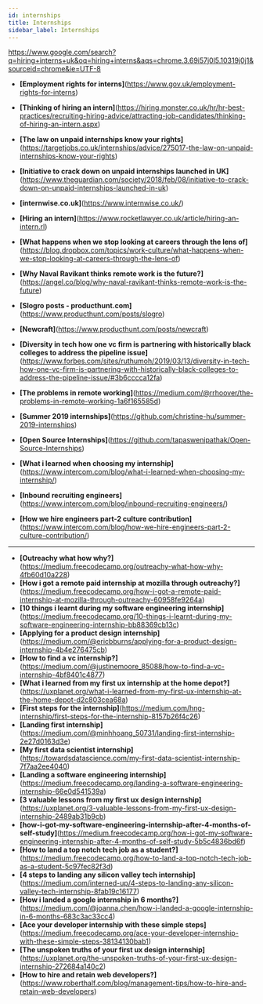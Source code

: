 ```yaml
---
id: internships
title: Internships
sidebar_label: Internships
---
```


https://www.google.com/search?q=hiring+interns+uk&oq=hiring+interns&aqs=chrome.3.69i57j0l5.10319j0j1&sourceid=chrome&ie=UTF-8

- **[Employment rights for interns]**(https://www.gov.uk/employment-rights-for-interns)
- **[Thinking of hiring an intern]**(https://hiring.monster.co.uk/hr/hr-best-practices/recruiting-hiring-advice/attracting-job-candidates/thinking-of-hiring-an-intern.aspx)
- **[The law on unpaid internships know your rights]**(https://targetjobs.co.uk/internships/advice/275017-the-law-on-unpaid-internships-know-your-rights)
- **[Initiative to crack down on unpaid internships launched in UK]**(https://www.theguardian.com/society/2018/feb/08/initiative-to-crack-down-on-unpaid-internships-launched-in-uk)
- **[internwise.co.uk]**(https://www.internwise.co.uk/)
- **[Hiring an intern]**(https://www.rocketlawyer.co.uk/article/hiring-an-intern.rl)
- **[What happens when we stop looking at careers through the lens of]**(https://blog.dropbox.com/topics/work-culture/what-happens-when-we-stop-looking-at-careers-through-the-lens-of)
- **[Why Naval Ravikant thinks remote work is the future?]**(https://angel.co/blog/why-naval-ravikant-thinks-remote-work-is-the-future)

- **[Slogro posts - producthunt.com]**(https://www.producthunt.com/posts/slogro)
- **[Newcraft]**(https://www.producthunt.com/posts/newcraft)
- **[Diversity in tech how one vc firm is partnering with historically black colleges to address the pipeline issue]**(https://www.forbes.com/sites/ruthumoh/2019/03/13/diversity-in-tech-how-one-vc-firm-is-partnering-with-historically-black-colleges-to-address-the-pipeline-issue/#3b6cccca12fa)
- **[The problems in remote working]**(https://medium.com/@rrhoover/the-problems-in-remote-working-1a6f165585d)
- **[Summer 2019 internships]**(https://github.com/christine-hu/summer-2019-internships)
- **[Open Source Internships]**(https://github.com/tapaswenipathak/Open-Source-Internships)

- **[What i learned when choosing my internship]**(https://www.intercom.com/blog/what-i-learned-when-choosing-my-internship/)
- **[Inbound recruiting engineers]**(https://www.intercom.com/blog/inbound-recruiting-engineers/)
- **[How we hire engineers part-2 culture contribution]**(https://www.intercom.com/blog/how-we-hire-engineers-part-2-culture-contribution/)





-----------
- **[Outreachy what how why?]**(https://medium.freecodecamp.org/outreachy-what-how-why-4fb60d10a228)
- **[How i got a remote paid internship at mozilla through outreachy?]**(https://medium.freecodecamp.org/how-i-got-a-remote-paid-internship-at-mozilla-through-outreachy-60958fe9264a)
- **[10 things i learnt during my software engineering internship]**(https://medium.freecodecamp.org/10-things-i-learnt-during-my-software-engineering-internship-bb88369cb13c)
- **[Applying for a product design internship]**(https://medium.com/@ericbburns/applying-for-a-product-design-internship-4b4e276475cb)
- **[How to find a vc internship?]**(https://medium.com/@justinemoore_85088/how-to-find-a-vc-internship-4bf8401c4877)
- **[What i learned from my first ux internship at the home depot?]**(https://uxplanet.org/what-i-learned-from-my-first-ux-internship-at-the-home-depot-d2c803cea68a)
- **[First steps for the internship]**(https://medium.com/hng-internship/first-steps-for-the-internship-8157b26f4c26)
- **[Landing first internship]**(https://medium.com/@minhhoang_50731/landing-first-internship-2e27d0163d3e)
- **[My first data scientist internship]**(https://towardsdatascience.com/my-first-data-scientist-internship-7f7aa2ee4040)
- **[Landing a software engineering internship]**(https://medium.freecodecamp.org/landing-a-software-engineering-internship-66e0d541539a)
- **[3 valuable lessons from my first ux design internship]**(https://uxplanet.org/3-valuable-lessons-from-my-first-ux-design-internship-2489ab31b9cb)
- **[how-i-got-my-software-engineering-internship-after-4-months-of-self-study]**(https://medium.freecodecamp.org/how-i-got-my-software-engineering-internship-after-4-months-of-self-study-5b5c4836bd6f)
- **[How to land a top notch tech job as a student?]**(https://medium.freecodecamp.org/how-to-land-a-top-notch-tech-job-as-a-student-5c97fec82f3d)
- **[4 steps to landing any silicon valley tech internship]**(https://medium.com/interned-up/4-steps-to-landing-any-silicon-valley-tech-internship-8fab19c16177)
- **[How i landed a google internship in 6 months?]**(https://medium.com/@joanna.chen/how-i-landed-a-google-internship-in-6-months-683c3ac33cc4)
- **[Ace your developer internship with these simple steps]**(https://medium.freecodecamp.org/ace-your-developer-internship-with-these-simple-steps-38134130bab1)
- **[The unspoken truths of your first ux design internship]**(https://uxplanet.org/the-unspoken-truths-of-your-first-ux-design-internship-272684a140c2)
- **[How to hire and retain web developers?]**(https://www.roberthalf.com/blog/management-tips/how-to-hire-and-retain-web-developers)


